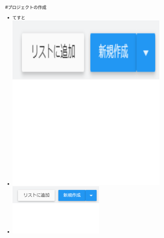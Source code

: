 #プロジェクトの作成
- てすと　　
- <img src="https://github.com/Naja-Naja/Unity_Handson/blob/main/Handson/sinkisakusei.png" width="960px" height="540px">  
- <img src="https://github.com/Naja-Naja/Unity_Handson/blob/main/Handson/sinkisakusei.png">  

